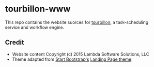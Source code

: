 # tourbillon-www

This repo contains the website suorces for [tourbillon](https://www.tourbillon.io),
a task-scheduling service and workflow engine.

## Credit

- Website content Copyright (c) 2015 Lambda Software Solutions, LLC
- Theme adapted from [Start Bootstrap's](http://startbootstrap.com/)
[Landing Page theme](http://startbootstrap.com/template-overviews/landing-page/).
